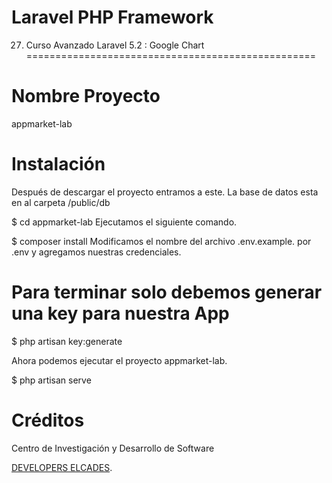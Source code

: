 # Laravel PHP Framework


27. Curso Avanzado Laravel 5.2 :  Google Chart  
==================================================

Nombre Proyecto
===============
appmarket-lab


Instalación
============
Después de descargar el proyecto entramos a este.
La base de datos esta en al carpeta /public/db

$ cd appmarket-lab
Ejecutamos el siguiente comando.

$ composer install
Modificamos el nombre del archivo .env.example. por .env y agregamos nuestras credenciales.

Para terminar solo debemos generar una key para nuestra App
=========================================================
 $ php artisan key:generate

Ahora podemos ejecutar el proyecto appmarket-lab.

$ php artisan serve


Créditos
=========
Centro de Investigación y Desarrollo de Software

<a href="http://developers.elcades.com" class="js-slide-to css-truncate-target">DEVELOPERS ELCADES</a>.



